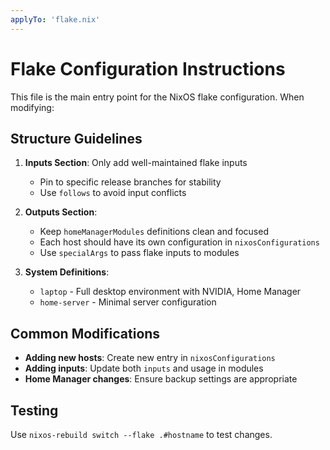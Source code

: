 ```yaml
---
applyTo: 'flake.nix'
---
```


# Flake Configuration Instructions

This file is the main entry point for the NixOS flake configuration. When modifying:

## Structure Guidelines

1. **Inputs Section**: Only add well-maintained flake inputs
   - Pin to specific release branches for stability
   - Use `follows` to avoid input conflicts

2. **Outputs Section**: 
   - Keep `homeManagerModules` definitions clean and focused
   - Each host should have its own configuration in `nixosConfigurations`
   - Use `specialArgs` to pass flake inputs to modules

3. **System Definitions**:
   - `laptop` - Full desktop environment with NVIDIA, Home Manager
   - `home-server` - Minimal server configuration

## Common Modifications

- **Adding new hosts**: Create new entry in `nixosConfigurations`
- **Adding inputs**: Update both `inputs` and usage in modules
- **Home Manager changes**: Ensure backup settings are appropriate

## Testing

Use `nixos-rebuild switch --flake .#hostname` to test changes.